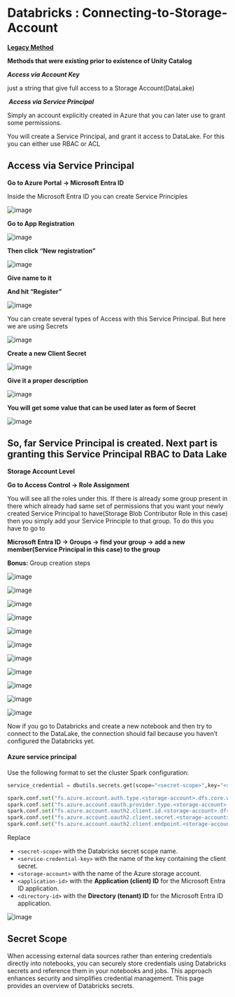 # Databricks : Connecting-to-Storage-Account

<p><strong><u>Legacy Method</u></strong></p>
<p><strong>Methods that were existing prior to existence of Unity Catalog</strong></p>
<p><strong><em>Access via Account Key</em></strong></p>
<p>just a string that give full access to a Storage Account(DataLake)</p>
<p><strong><em>&nbsp;Access via Service Principal </em></strong></p>
<p>Simply an account explicitly created in Azure that you can later use to grant some permissions.</p>
<p>You will create a Service Principal, and grant it access to DataLake. For this you can either use RBAC or ACL</p>


## Access via Service Principal

<p><strong>Go to Azure Portal -&gt; Microsoft Entra ID</strong></p>
<p>Inside the Microsoft Entra ID you can create Service Principles</p>

![image](https://github.com/user-attachments/assets/80a490ae-d0fb-4772-a7d1-e49da2dc748e)


<p><strong>Go to App Registration</strong></p>

![image](https://github.com/user-attachments/assets/31f27bbb-3e4f-4a91-aab3-226fd2219e32)

<p><strong>Then click &ldquo;New registration&rdquo;</strong></p>

![image](https://github.com/user-attachments/assets/b442904b-3318-4833-bee3-0d70b34b67f1)

<p><strong>Give name to it</strong></p>

<p><strong>And hit &ldquo;Register&rdquo;</strong></p>


![image](https://github.com/user-attachments/assets/0a3e08f1-2c3f-4b6a-afb9-3e6069552034)

<p>You can create several types of Access with this Service Principal. But here we are using Secrets</p>


![image](https://github.com/user-attachments/assets/21f53228-a3b6-4840-8777-4ee6dcff19d6)

<p><strong>Create a new Client Secret</strong></p>


![image](https://github.com/user-attachments/assets/f39c798f-9310-4bff-8690-29db831440ad)

<p><strong>Give it a proper description</strong></p>

![image](https://github.com/user-attachments/assets/ab496855-37bd-4603-b8cf-c979636329c1)


<p><strong>You will get some value that can be used later as form of Secret</strong></p>

![image](https://github.com/user-attachments/assets/3880eaa4-9956-4c18-94d1-a0311bc0f356)


## So, far Service Principal is created. Next part is granting this Service Principal RBAC to Data Lake

<p><strong>Storage Account Level</strong></p>
<p><strong>Go to Access Control -&gt; Role Assignment </strong></p>
<p>You will see all the roles under this. If there is already some group present in there which already had same set of permissions that you want your newly created Service Principal to have(Storage Blob Contributor Role in this case) then you simply add your Service Principle to that group. To do this you have to go to</p>

<p><strong>Microsoft Entra ID -&gt; Groups -&gt; find your group -&gt; add a new member(Service Principal in this case) to the group</strong></p>

<p><strong>Bonus:&nbsp;</strong>Group creation steps</p>

![image](https://github.com/user-attachments/assets/ff79fa4e-e67a-42cc-992e-624a261cea65)

![image](https://github.com/user-attachments/assets/ccc2ee4d-4231-4a43-b21d-825827a4e1b3)

![image](https://github.com/user-attachments/assets/0578cd87-1ebe-4f7f-974f-bd9fc40e8158)


![image](https://github.com/user-attachments/assets/8b84d486-8231-4268-9ddf-cc5274884b41)



![image](https://github.com/user-attachments/assets/deb33564-9811-4e68-bcee-ccb037543056)

![image](https://github.com/user-attachments/assets/234b80e3-d2f8-463c-bddc-46236826fffd)

![image](https://github.com/user-attachments/assets/a435c126-eb62-4543-b9cc-3cc66583d801)

![image](https://github.com/user-attachments/assets/0ab5cecc-d68b-41e9-9ac7-b64d5b2ea1f1)

![image](https://github.com/user-attachments/assets/17b93254-43e4-45d8-9168-cc5d431d549b)

![image](https://github.com/user-attachments/assets/d5a482ae-fcb2-49d4-bf66-2267192a8631)

![image](https://github.com/user-attachments/assets/dd41867b-8864-4839-8e49-70f39d45efa2)


<p>Now if you go to Databricks and create a new notebook and then try to connect to the DataLake, the connection should fail because you haven&rsquo;t configured the Databricks yet.</p>

<div class="heading-wrapper" data-heading-level="h4">
<h4 id="azureserviceprincipal" class="heading-anchor">Azure&nbsp;service&nbsp;principal</h4>
</div>
<p>Use the following format to set the cluster Spark configuration:</p>

```python
service_credential = dbutils.secrets.get(scope="<secret-scope>",key="<service-credential-key>")

spark.conf.set("fs.azure.account.auth.type.<storage-account>.dfs.core.windows.net", "OAuth")
spark.conf.set("fs.azure.account.oauth.provider.type.<storage-account>.dfs.core.windows.net", "org.apache.hadoop.fs.azurebfs.oauth2.ClientCredsTokenProvider")
spark.conf.set("fs.azure.account.oauth2.client.id.<storage-account>.dfs.core.windows.net", "<application-id>")
spark.conf.set("fs.azure.account.oauth2.client.secret.<storage-account>.dfs.core.windows.net", service_credential)
spark.conf.set("fs.azure.account.oauth2.client.endpoint.<storage-account>.dfs.core.windows.net", "https://login.microsoftonline.com/<directory-id>/oauth2/token")
```

<div class="heading-wrapper" data-heading-level="h4">
<p>Replace</p>
<ul>
<li><code>&lt;secret-scope&gt;</code>&nbsp;with the Databricks secret scope name.</li>
<li><code>&lt;service-credential-key&gt;</code>&nbsp;with the name of the key containing the client secret.</li>
<li><code>&lt;storage-account&gt;</code>&nbsp;with the name of the Azure storage account.</li>
<li><code>&lt;application-id&gt;</code>&nbsp;with the&nbsp;<strong>Application (client) ID</strong>&nbsp;for the Microsoft Entra ID application.</li>
<li><code>&lt;directory-id&gt;</code>&nbsp;with the&nbsp;<strong>Directory (tenant) ID</strong>&nbsp;for the Microsoft Entra ID application.</li>
</ul>
</div>

![image](https://github.com/user-attachments/assets/3e831479-58b3-4022-ad5e-c4a600ce4a4c)


## Secret Scope

<p>When accessing external data sources rather than entering credentials directly into notebooks, you can securely store credentials using Databricks secrets and reference them in your notebooks and jobs. This approach enhances security and simplifies credential management. This page provides an overview of Databricks secrets.</p>
